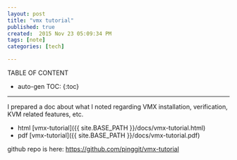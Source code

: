 ```yaml
---
layout: post
title: "vmx tutorial"
published: true
created:  2015 Nov 23 05:09:34 PM
tags: [note]
categories: [tech]

---
```


TABLE OF CONTENT

* auto-gen TOC:
{:toc}

- - -

I prepared a doc about what I noted regarding VMX installation, verification,
KVM related features, etc.

* html [vmx-tutorial]({{ site.BASE_PATH }}/docs/vmx-tutorial.html) 
* pdf [vmx-tutorial]({{ site.BASE_PATH }}/docs/vmx-tutorial.pdf) 

github repo is here: https://github.com/pinggit/vmx-tutorial
